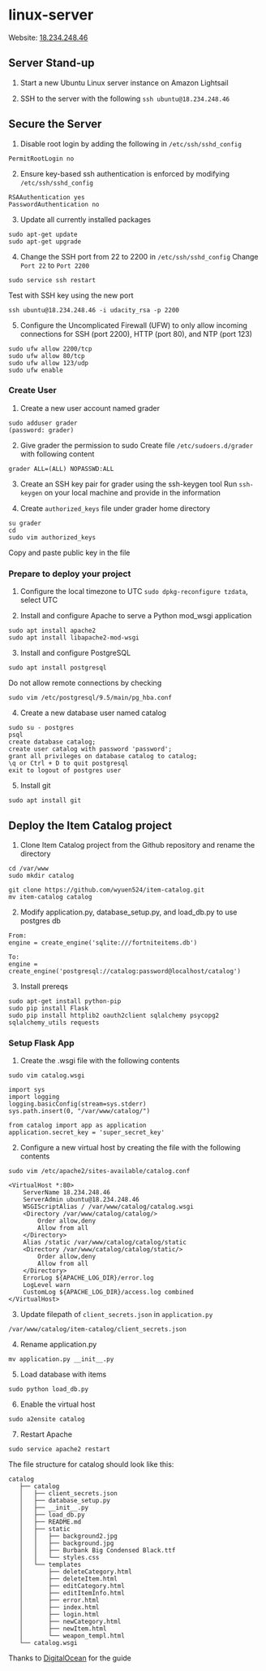 # linux-server

Website: [18.234.248.46](http://18.234.248.46/)

## Server Stand-up

1. Start a new Ubuntu Linux server instance on Amazon Lightsail

2. SSH to the server with the following
```ssh ubuntu@18.234.248.46```

## Secure the Server

1. Disable root login by adding the following in ```/etc/ssh/sshd_config```
```
PermitRootLogin no
```

2. Ensure key-based ssh authentication is enforced by modifying ```/etc/ssh/sshd_config```
```
RSAAuthentication yes
PasswordAuthentication no
```

3. Update all currently installed packages
```
sudo apt-get update
sudo apt-get upgrade
```

4. Change the SSH port from 22 to 2200 in ```/etc/ssh/sshd_config```
Change `Port 22` to `Port 2200`
```
sudo service ssh restart
```
Test with SSH key using the new port
```
ssh ubuntu@18.234.248.46 -i udacity_rsa -p 2200
```

5. Configure the Uncomplicated Firewall (UFW) to only allow incoming connections for SSH (port 2200), HTTP (port 80), and NTP (port 123)
```
sudo ufw allow 2200/tcp
sudo ufw allow 80/tcp
sudo ufw allow 123/udp
sudo ufw enable
```

### Create User

1. Create a new user account named grader
```
sudo adduser grader 
(password: grader)
```

2. Give grader the permission to sudo
Create file ```/etc/sudoers.d/grader``` with following content
```
grader ALL=(ALL) NOPASSWD:ALL
```

3. Create an SSH key pair for grader using the ssh-keygen tool
Run ```ssh-keygen``` on your local machine and provide in the information

4. Create ```authorized_keys``` file under grader home directory
```
su grader
cd
sudo vim authorized_keys
```
Copy and paste public key in the file

### Prepare to deploy your project

1. Configure the local timezone to UTC
```sudo dpkg-reconfigure tzdata```, select UTC

2. Install and configure Apache to serve a Python mod_wsgi application
```
sudo apt install apache2
sudo apt install libapache2-mod-wsgi
```

3. Install and configure PostgreSQL
```
sudo apt install postgresql
```

Do not allow remote connections by checking
```
sudo vim /etc/postgresql/9.5/main/pg_hba.conf
```


4. Create a new database user named catalog
```
sudo su - postgres
psql
create database catalog;
create user catalog with password 'password';
grant all privileges on database catalog to catalog;
\q or Ctrl + D to quit postgresql
exit to logout of postgres user
```

5. Install git
```
sudo apt install git
```

## Deploy the Item Catalog project

1. Clone Item Catalog project from the Github repository and rename the directory
```
cd /var/www
sudo mkdir catalog

git clone https://github.com/wyuen524/item-catalog.git
mv item-catalog catalog
```

2. Modify application.py, database_setup.py, and load_db.py to use postgres db
```
From:
engine = create_engine('sqlite:///fortniteitems.db')

To:
engine = create_engine('postgresql://catalog:password@localhost/catalog')
```

3. Install prereqs
```
sudo apt-get install python-pip
sudo pip install Flask
sudo pip install httplib2 oauth2client sqlalchemy psycopg2 sqlalchemy_utils requests
```

### Setup Flask App

1. Create the .wsgi file with the following contents
```
sudo vim catalog.wsgi

import sys
import logging
logging.basicConfig(stream=sys.stderr)
sys.path.insert(0, "/var/www/catalog/")

from catalog import app as application
application.secret_key = 'super_secret_key'
```

2. Configure a new virtual host by creating the file with the following contents
```
sudo vim /etc/apache2/sites-available/catalog.conf

<VirtualHost *:80>
    ServerName 18.234.248.46
    ServerAdmin ubuntu@18.234.248.46
    WSGIScriptAlias / /var/www/catalog/catalog.wsgi
    <Directory /var/www/catalog/catalog/>
        Order allow,deny
        Allow from all
    </Directory>
    Alias /static /var/www/catalog/catalog/static
    <Directory /var/www/catalog/catalog/static/>
        Order allow,deny
        Allow from all
    </Directory>
    ErrorLog ${APACHE_LOG_DIR}/error.log
    LogLevel warn
    CustomLog ${APACHE_LOG_DIR}/access.log combined
</VirtualHost>
```

3. Update filepath of ```client_secrets.json``` in ```application.py```
```
/var/www/catalog/item-catalog/client_secrets.json
```

4. Rename application.py

```
mv application.py __init__.py
```

5. Load database with items

```
sudo python load_db.py
```

6. Enable the virtual host
```
sudo a2ensite catalog
```

7. Restart Apache
```
sudo service apache2 restart
```

The file structure for catalog should look like this:
```
catalog
   ├── catalog
   │   ├── client_secrets.json
   │   ├── database_setup.py
   │   ├── __init__.py
   │   ├── load_db.py
   │   ├── README.md
   │   ├── static
   │   │   ├── background2.jpg
   │   │   ├── background.jpg
   │   │   ├── Burbank Big Condensed Black.ttf
   │   │   └── styles.css
   │   └── templates
   │       ├── deleteCategory.html
   │       ├── deleteItem.html
   │       ├── editCategory.html
   │       ├── editItemInfo.html
   │       ├── error.html
   │       ├── index.html
   │       ├── login.html
   │       ├── newCategory.html
   │       ├── newItem.html
   │       └── weapon_templ.html
   └── catalog.wsgi

```

Thanks to [DigitalOcean](https://www.digitalocean.com/community/tutorials/how-to-deploy-a-flask-application-on-an-ubuntu-vps) for the guide